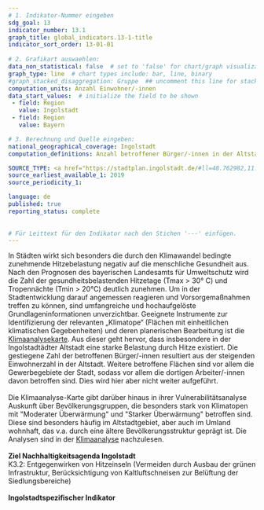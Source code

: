 ```yaml
---
# 1. Indikator-Nummer eingeben 
sdg_goal: 13 
indicator_number: 13.1
graph_title: global_indicators.13-1-title
indicator_sort_order: 13-01-01
 
# 2. Grafikart auswaehlen: 
data_non_statistical: false  # set to 'false' for chart/graph visualization 
graph_type: line  # chart types include: bar, line, binary 
#graph_stacked_disaggregation: Gruppe  ## uncomment this line for stacked bars. eplace 'Geschlecht' with the field of aggregation. 
computation_units: Anzahl Einwohner/-innen 
data_start_values:  # initialize the field to be shown  
 - field: Region 
   value: Ingolstadt 
 - field: Region 
   value: Bayern 

# 3. Berechnung und Quelle eingeben: 
national_geographical_coverage: Ingolstadt 
computation_definitions: Anzahl betroffener Bürger/-innen in der Altstadt der Stadt Ingolstadt (besonders belastetes Gebiet aus Klimaanalysekarte)

SOURCE_TYPE: <a href="https://stadtplan.ingolstadt.de/#ll=48.762982,11.390595&z=13&m=custom379&mf=s100!o100&cat=39338,39357">Klimaanalyse-Karte Ingolstadt</a>  # data source  
source_earliest_available_1: 2019
source_periodicity_1: 

language: de   
published: true 
reporting_status: complete
 
 
# Für Leittext für den Indikator nach den Stichen '---' einfügen. 
---
```

In Städten wirkt sich besonders die durch den Klimawandel bedingte zunehmende Hitzebelastung negativ auf die menschliche Gesundheit aus. Nach den Prognosen des bayerischen Landesamts für Umweltschutz wird die Zahl der gesundheitsbelastenden Hitzetage (Tmax > 30° C) und Tropennächte (Tmin > 20°C) deutlich zunehmen. Um in der Stadtentwicklung darauf angemessen reagieren und Vorsorgemaßnahmen treffen zu können, sind umfangreiche und hochaufgelöste Grundlageninformationen unverzichtbar. Geeignete Instrumente zur Identifizierung der relevanten „Klimatope“ (Flächen mit einheitlichen klimatischen Gegebenheiten) und deren planerischen Bearbeitung ist die <a href="https://stadtplan.ingolstadt.de/#ll=48.762982,11.390595&z=13&m=custom379&mf=s100!o100&cat=39338,39357">Klimaanalysekarte</a>. Aus dieser geht hervor, dass insbesondere in der Ingolstadtädter Altstadt eine starke Belastung durch Hitze existiert. Die gestiegene Zahl der betroffenen Bürger/-innen resultiert aus der steigenden Einwohnerzahl in der Altstadt. Weitere betroffene Flächen sind vor allem die Gewerbegebiete der Stadt, sodass vor allem die dortigen Arbeiter/-innen davon betroffen sind. Dies wird hier aber nicht weiter aufgeführt.<br>
<br>
Die Klimaanalyse-Karte gibt darüber hinaus in ihrer Vulnerabilitätsanalyse Auskunft über Bevölkerungsgruppen, die besonders stark von Klimatopen mit "Moderater Überwärmung" und "Starker Überwärmung" betroffen sind. Diese sind besonders häufig im Altstadtgebiet, aber auch im Umland wohnhaft, das v.a. durch eine ältere Bevölkerungsstruktur geprägt ist. Die Analysen sind in der <a href="https://www.ingolstadt.de/index.php?object=tx,2789.3.1&ModID=6&FID=3052.8703.1">Klimaanalyse</a> nachzulesen.<br>
<br>
<b>Ziel Nachhaltigkeitsagenda Ingolstadt</b><br>
K3.2: Entgegenwirken von Hitzeinseln (Vermeiden durch Ausbau der grünen Infrastruktur, Berücksichtigung von Kaltluftschneisen zur Belüftung der Siedlungsbereiche)<br>
<br>
<b>Ingolstadtspezifischer Indikator</b>
